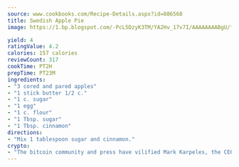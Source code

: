 ```yaml
---
source: www.cookbooks.com/Recipe-Details.aspx?id=886568
title: Swedish Apple Pie
image: https://1.bp.blogspot.com/-PcL5DzyK3TM/YA2Hv_17v7I/AAAAAAAABgU/fyHeesSth_IZW9mL5lk6GxJO8cW8ksrGACLcBGAsYHQ/s320/12.png

yield: 4
ratingValue: 4.2
calories: 157 calories
reviewCount: 317
cookTime: PT2H
prepTime: PT23M
ingredients:
- "3 cored and pared apples"
- "1 stick butter 1/2 c."
- "1 c. sugar"
- "1 egg"
- "1 c. flour"
- "1 Tbsp. sugar"
- "1 Tbsp. cinnamon"
directions:
- "Mix 1 tablespoon sugar and cinnamon."
crypto:
- "The bitcoin community and press have vilified Mark Karpeles, the CEO of Mt. Gox, as a clown and a con man."
---
```

